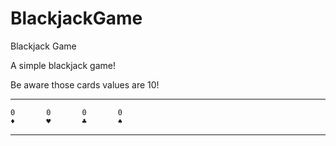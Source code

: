 # BlackjackGame
Blackjack Game

A simple blackjack game!

Be aware those cards values are 10!

  -----   -----   -----   -----
    0       0       0       0
    ♦       ♥       ♣       ♠
  -----   -----   -----   -----
